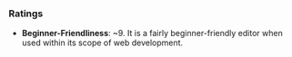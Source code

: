 ### Ratings

* **Beginner-Friendliness**: ~9. It is a fairly beginner-friendly editor when used within its scope of web development. 
